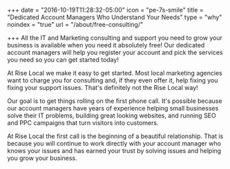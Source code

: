 +++
date = "2016-10-19T11:28:32-05:00"
icon = "pe-7s-smile"
title = "Dedicated Account Managers Who Understand Your Needs"
type = "why"
noindex = "true"
url = "/about/free-consulting/"

+++
All the IT and Marketing consulting and support you need to grow your business is available when you need it absolutely free! Our dedicated account managers will help you register your account and pick the services you need so you can get started today!
<!--more-->

At Rise Local we make it easy to get started. Most local marketing agencies want to charge you for consulting and, if they even offer it, help fixing you fixing your support issues. That's definitely not the Rise Local way!

Our goal is to get things rolling on the first phone call. It's possible because our account managers have years of experience helping small businesses solve their IT problems, building great looking websites, and running SEO and PPC campaigns that turn visitors into customers.

At Rise Local the first call is the beginning of a beautiful relationship. That is because you will continue to work directly with your account manager who knows your issues and has earned your trust by solving issues and helping you grow your business.
